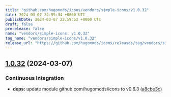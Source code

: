 ```yaml
---
title: "github.com/hugomods/icons/vendors/simple-icons/v1.0.32"
date: 2024-03-07 22:59:34 +0000 UTC
publishDate: 2024-03-07 22:59:52 +0000 UTC
draft: false
prerelease: false
name: "vendors/simple-icons: v1.0.32"
tag_name: "vendors/simple-icons/v1.0.32"
release_url: "https://github.com/hugomods/icons/releases/tag/vendors/simple-icons/v1.0.32"
---
```


## [1.0.32](https://github.com/hugomods/icons/compare/vendors/simple-icons/v1.0.31...vendors/simple-icons/v1.0.32) (2024-03-07)


### Continuous Integration

* **deps:** update module github.com/hugomods/icons to v0.6.3 ([a8cbe3c](https://github.com/hugomods/icons/commit/a8cbe3c39733515f82c82a887d1d01d2f6f79ff8))
